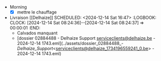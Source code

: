 - Morning
  * [x] mettre le chauffage
- Livraison [[Delhaize]]
  SCHEDULED: <2024-12-14 Sat 16:47>
  :LOGBOOK:
  CLOCK: [2024-12-14 Sat 08:24:36]--[2024-12-14 Sat 08:24:37] =>  00:00:01
  :END:
	- Calvados manquant
	- [dossier 02884488 - Delhaize Support <serviceclients@delhaize.be> - 2024-12-14 1743.eml](../assets/dossier_02884488_-_Delhaize_Support_<serviceclients@delhaize_1734196559241_0.be> - 2024-12-14 1743.eml)